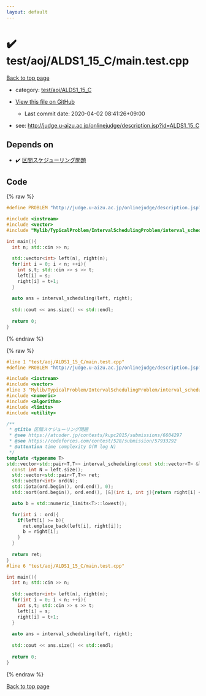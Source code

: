 ```yaml
---
layout: default
---
```


<!-- mathjax config similar to math.stackexchange -->
<script type="text/javascript" async
  src="https://cdnjs.cloudflare.com/ajax/libs/mathjax/2.7.5/MathJax.js?config=TeX-MML-AM_CHTML">
</script>
<script type="text/x-mathjax-config">
  MathJax.Hub.Config({
    TeX: { equationNumbers: { autoNumber: "AMS" }},
    tex2jax: {
      inlineMath: [ ['$','$'] ],
      processEscapes: true
    },
    "HTML-CSS": { matchFontHeight: false },
    displayAlign: "left",
    displayIndent: "2em"
  });
</script>

<script type="text/javascript" src="https://cdnjs.cloudflare.com/ajax/libs/jquery/3.4.1/jquery.min.js"></script>
<script src="https://cdn.jsdelivr.net/npm/jquery-balloon-js@1.1.2/jquery.balloon.min.js" integrity="sha256-ZEYs9VrgAeNuPvs15E39OsyOJaIkXEEt10fzxJ20+2I=" crossorigin="anonymous"></script>
<script type="text/javascript" src="../../../../assets/js/copy-button.js"></script>
<link rel="stylesheet" href="../../../../assets/css/copy-button.css" />


# :heavy_check_mark: test/aoj/ALDS1_15_C/main.test.cpp

<a href="../../../../index.html">Back to top page</a>

* category: <a href="../../../../index.html#dfb9b4b04978b5abf401139b8f15bff5">test/aoj/ALDS1_15_C</a>
* <a href="{{ site.github.repository_url }}/blob/master/test/aoj/ALDS1_15_C/main.test.cpp">View this file on GitHub</a>
    - Last commit date: 2020-04-02 08:41:26+09:00


* see: <a href="http://judge.u-aizu.ac.jp/onlinejudge/description.jsp?id=ALDS1_15_C">http://judge.u-aizu.ac.jp/onlinejudge/description.jsp?id=ALDS1_15_C</a>


## Depends on

* :heavy_check_mark: <a href="../../../../library/Mylib/TypicalProblem/IntervalSchedulingProblem/interval_scheduling.cpp.html">区間スケジューリング問題</a>


## Code

<a id="unbundled"></a>
{% raw %}
```cpp
#define PROBLEM "http://judge.u-aizu.ac.jp/onlinejudge/description.jsp?id=ALDS1_15_C"

#include <iostream>
#include <vector>
#include "Mylib/TypicalProblem/IntervalSchedulingProblem/interval_scheduling.cpp"

int main(){
  int n; std::cin >> n;
  
  std::vector<int> left(n), right(n);
  for(int i = 0; i < n; ++i){
    int s,t; std::cin >> s >> t;
    left[i] = s;
    right[i] = t+1;
  }
  
  auto ans = interval_scheduling(left, right);
  
  std::cout << ans.size() << std::endl;
  
  return 0;
}

```
{% endraw %}

<a id="bundled"></a>
{% raw %}
```cpp
#line 1 "test/aoj/ALDS1_15_C/main.test.cpp"
#define PROBLEM "http://judge.u-aizu.ac.jp/onlinejudge/description.jsp?id=ALDS1_15_C"

#include <iostream>
#include <vector>
#line 3 "Mylib/TypicalProblem/IntervalSchedulingProblem/interval_scheduling.cpp"
#include <numeric>
#include <algorithm>
#include <limits>
#include <utility>

/**
 * @title 区間スケジューリング問題
 * @see https://atcoder.jp/contests/kupc2015/submissions/6604297
 * @see https://codeforces.com/contest/528/submission/57933292
 * @attention time complexity O(N log N)
 */
template <typename T>
std::vector<std::pair<T,T>> interval_scheduling(const std::vector<T> &left, const std::vector<T> &right){ // 区間は[a,b]
  const int N = left.size();
  std::vector<std::pair<T,T>> ret;
  std::vector<int> ord(N);
  std::iota(ord.begin(), ord.end(), 0);
  std::sort(ord.begin(), ord.end(), [&](int i, int j){return right[i] < right[j];});

  auto b = std::numeric_limits<T>::lowest();

  for(int i : ord){
    if(left[i] >= b){
      ret.emplace_back(left[i], right[i]);
      b = right[i];
    }
  }
  
  return ret;
}
#line 6 "test/aoj/ALDS1_15_C/main.test.cpp"

int main(){
  int n; std::cin >> n;
  
  std::vector<int> left(n), right(n);
  for(int i = 0; i < n; ++i){
    int s,t; std::cin >> s >> t;
    left[i] = s;
    right[i] = t+1;
  }
  
  auto ans = interval_scheduling(left, right);
  
  std::cout << ans.size() << std::endl;
  
  return 0;
}

```
{% endraw %}

<a href="../../../../index.html">Back to top page</a>

